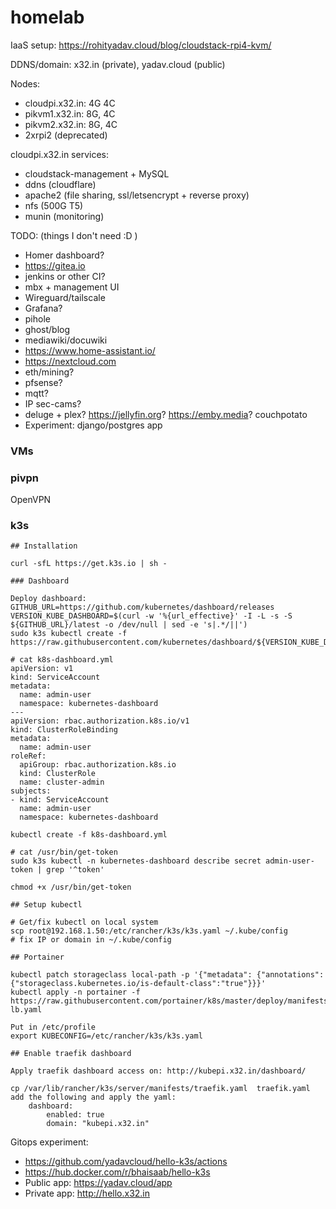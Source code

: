 # homelab

IaaS setup: https://rohityadav.cloud/blog/cloudstack-rpi4-kvm/

DDNS/domain: x32.in (private), yadav.cloud (public)

Nodes:
- cloudpi.x32.in: 4G 4C
- pikvm1.x32.in: 8G, 4C
- pikvm2.x32.in: 8G, 4C
- 2xrpi2 (deprecated)

cloudpi.x32.in services:
- cloudstack-management + MySQL
- ddns (cloudflare)
- apache2 (file sharing, ssl/letsencrypt + reverse proxy)
- nfs (500G T5)
- munin (monitoring)

TODO: (things I don't need :D )
- Homer dashboard?
- https://gitea.io
- jenkins or other CI?
- mbx + management UI
- Wireguard/tailscale
- Grafana?
- pihole
- ghost/blog
- mediawiki/docuwiki
- https://www.home-assistant.io/
- https://nextcloud.com
- eth/mining?
- pfsense?
- mqtt?
- IP sec-cams?
- deluge + plex? https://jellyfin.org? https://emby.media? couchpotato
- Experiment: django/postgres app

### VMs

### pivpn

OpenVPN

### k3s

```
## Installation

curl -sfL https://get.k3s.io | sh -

### Dashboard

Deploy dashboard:
GITHUB_URL=https://github.com/kubernetes/dashboard/releases
VERSION_KUBE_DASHBOARD=$(curl -w '%{url_effective}' -I -L -s -S ${GITHUB_URL}/latest -o /dev/null | sed -e 's|.*/||')
sudo k3s kubectl create -f https://raw.githubusercontent.com/kubernetes/dashboard/${VERSION_KUBE_DASHBOARD}/aio/deploy/recommended.yaml

# cat k8s-dashboard.yml
apiVersion: v1
kind: ServiceAccount
metadata:
  name: admin-user
  namespace: kubernetes-dashboard
---
apiVersion: rbac.authorization.k8s.io/v1
kind: ClusterRoleBinding
metadata:
  name: admin-user
roleRef:
  apiGroup: rbac.authorization.k8s.io
  kind: ClusterRole
  name: cluster-admin
subjects:
- kind: ServiceAccount
  name: admin-user
  namespace: kubernetes-dashboard

kubectl create -f k8s-dashboard.yml

# cat /usr/bin/get-token
sudo k3s kubectl -n kubernetes-dashboard describe secret admin-user-token | grep '^token'

chmod +x /usr/bin/get-token

## Setup kubectl

# Get/fix kubectl on local system
scp root@192.168.1.50:/etc/rancher/k3s/k3s.yaml ~/.kube/config
# fix IP or domain in ~/.kube/config

## Portainer

kubectl patch storageclass local-path -p '{"metadata": {"annotations":{"storageclass.kubernetes.io/is-default-class":"true"}}}'
kubectl apply -n portainer -f https://raw.githubusercontent.com/portainer/k8s/master/deploy/manifests/portainer/portainer-lb.yaml

Put in /etc/profile
export KUBECONFIG=/etc/rancher/k3s/k3s.yaml

## Enable traefik dashboard

Apply traefik dashboard access on: http://kubepi.x32.in/dashboard/

cp /var/lib/rancher/k3s/server/manifests/traefik.yaml  traefik.yaml
add the following and apply the yaml:
    dashboard:
        enabled: true
        domain: "kubepi.x32.in"
```

Gitops experiment:
- https://github.com/yadavcloud/hello-k3s/actions
- https://hub.docker.com/r/bhaisaab/hello-k3s
- Public app: https://yadav.cloud/app
- Private app: http://hello.x32.in
